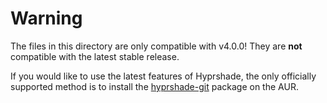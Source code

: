 # Warning

The files in this directory are only compatible with v4.0.0! They are **not**
compatible with the latest stable release.

If you would like to use the latest features of Hyprshade, the only officially
supported method is to install the [hyprshade-git] package on the AUR.

[hyprshade-git]: https://aur.archlinux.org/packages/hyprshade-git
